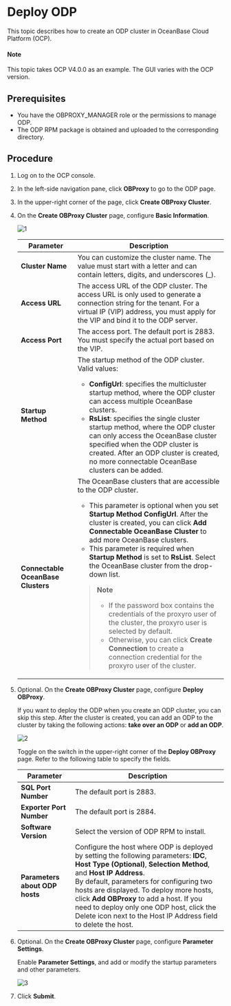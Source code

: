 # Deploy ODP

This topic describes how to create an ODP cluster in OceanBase Cloud Platform (OCP).

  <main id="notice" type='explain'>
    <h4>Note</h4>
    <p>This topic takes OCP V4.0.0 as an example. The GUI varies with the OCP version. </p>
  </main>

## Prerequisites

* You have the OBPROXY_MANAGER role or the permissions to manage ODP.
* The ODP RPM package is obtained and uploaded to the corresponding directory.

## Procedure

1. Log on to the OCP console.

2. In the left-side navigation pane, click **OBProxy** to go to the ODP page.

3. In the upper-right corner of the page, click **Create OBProxy Cluster**.

4. On the **Create OBProxy Cluster** page, configure **Basic Information**.

   ![1](https://obbusiness-private.oss-cn-shanghai.aliyuncs.com/doc/img/observer-enterprise/V4.0.0/4.deploy-the-oceanbase-database/OCP/6%E5%88%9B%E5%BB%BAobproxy.png)

   | Parameter | Description |
   |------------------|-------------|
   | **Cluster Name** | You can customize the cluster name. The value must start with a letter and can contain letters, digits, and underscores (_).  |
   | **Access URL** | The access URL of the ODP cluster. The access URL is only used to generate a connection string for the tenant. For a virtual IP (VIP) address, you must apply for the VIP and bind it to the ODP server.  |
   | **Access Port** | The access port. The default port is 2883. You must specify the actual port based on the VIP.  |
   | **Startup Method** | The startup method of the ODP cluster. Valid values:<ul><li>**ConfigUrl**: specifies the multicluster startup method, where the ODP cluster can access multiple OceanBase clusters. </li><li>**RsList**: specifies the single cluster startup method, where the ODP cluster can only access the OceanBase cluster specified when the ODP cluster is created. After an ODP cluster is created, no more connectable OceanBase clusters can be added. </li></ul> |
   | **Connectable OceanBase Clusters** | The OceanBase clusters that are accessible to the ODP cluster.  <ul><li>This parameter is optional when you set <b>Startup Method</b> **ConfigUrl**. After the cluster is created, you can click **Add Connectable OceanBase Cluster** to add more OceanBase clusters. </li><li>This parameter is required when <b>Startup Method</b> is set to **RsList**. Select the OceanBase cluster from the drop-down list. </li></ul><blockquote><b>Note</b></br><ul><li>If the password box contains the credentials of the proxyro user of the cluster, the proxyro user is selected by default. </li><li>Otherwise, you can click <b>Create Connection</b> to create a connection credential for the proxyro user of the cluster. </li></ul></blockquote> |

5. Optional. On the **Create OBProxy Cluster** page, configure **Deploy OBProxy**.

   If you want to deploy the ODP when you create an ODP cluster, you can skip this step. After the cluster is created, you can add an ODP to the cluster by taking the following actions: **take over an ODP** or **add an ODP**.

   ![2](https://obbusiness-private.oss-cn-shanghai.aliyuncs.com/doc/img/observer-enterprise/V4.0.0/4.deploy-the-oceanbase-database/OCP/7%E9%83%A8%E7%BD%B2obproxy.png)

   Toggle on the switch in the upper-right corner of the **Deploy OBProxy** page. Refer to the following table to specify the fields.

   | **Parameter** | **Description** |
   |-------------------|-----------------|
   | **SQL Port Number** | The default port is 2883.  |
   | **Exporter Port Number** | The default port is 2884.  |
   | **Software Version** | Select the version of ODP RPM to install.  |
   | **Parameters about ODP hosts** | Configure the host where ODP is deployed by setting the following parameters: **IDC**, **Host Type (Optional)**, **Selection Method**, and **Host IP Address**.  </br>By default, parameters for configuring two hosts are displayed. To deploy more hosts, click **Add OBProxy** to add a host. If you need to deploy only one ODP host, click the Delete icon next to the Host IP Address field to delete the host.  |

6. Optional. On the **Create OBProxy Cluster** page, configure **Parameter Settings**.

   Enable **Parameter Settings**, and add or modify the startup parameters and other parameters.

   ![3](https://obbusiness-private.oss-cn-shanghai.aliyuncs.com/doc/img/observer-enterprise/V4.0.0/4.deploy-the-oceanbase-database/OCP/8obproxy%E5%8F%82%E6%95%B0%E8%AE%BE%E7%BD%AE.png)

7. Click **Submit**.
